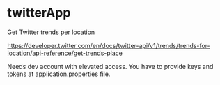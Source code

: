 # twitterApp
Get Twitter trends per location


https://developer.twitter.com/en/docs/twitter-api/v1/trends/trends-for-location/api-reference/get-trends-place

Needs dev account with elevated access.
You have to provide keys and tokens at application.properties file.
